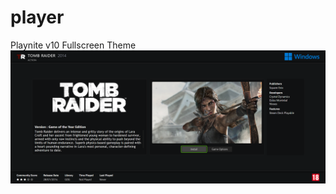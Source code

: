 # player
Playnite v10 Fullscreen Theme 
![screenshot01](https://github.com/TheFlamingPumpkinDevWork/player/blob/main/previews/screenshot01.png?raw=true)
